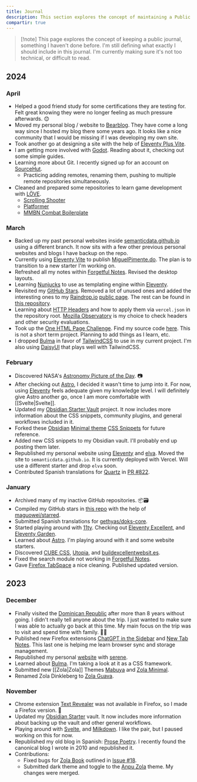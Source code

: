 ```yaml
---
title: Journal
description: This section explores the concept of maintaining a Public Journal.
compartir: true
---
```


> [!note] This page explores the concept of keeping a public journal, something I haven't done before. I'm still defining what exactly I should include in this journal. I'm currently making sure it's not too technical, or difficult to read.

## 2024

### April

- Helped a good friend study for some certifications they are testing for. Felt great knowing they were no longer feeling as much pressure afterwards. 😊
- Moved my personal blog / website to [Bearblog](https://bearblog.dev). They have come a long way since I hosted my blog there some years ago. It looks like a nice community that I would be missing if I was developing my own site.
- Took another go at designing a site with the help of [Eleventy Plus Vite](https://github.com/semanticdata/eleventy-plus-vite).
- I am getting more involved with [Godot](https://godotengine.org/). Reading about it, checking out some simple guides.
- Learning more about Git. I recently signed up for an account on [SourceHut](https://sr.ht).
  - Practicing adding remotes, renaming them, pushing to multiple remote repositories simultaneously.
- Cleaned and prepared some repositories to learn game development with [LÖVE](https://love2d.org/).
  - [Scrolling Shooter](https://github.com/semanticdata/love2d-scrolling-shooter)
  - [Platformer](https://github.com/semanticdata/love2d-tutorial-platformer)
  - [MMBN Combat Boilerplate](https://github.com/semanticdata/love2d-mmbn-combat-boilerplate)

### March

- Backed up my past personal websites inside [semanticdata.github.io](https://github.com/semanticdata/semanticdata.github.io) using a different branch. It now sits with a few other previous personal websites and blogs I have backup on the repo.
- Currently using [Eleventy Vite](https://github.com/matthiasott/eleventy-plus-vite) to publish [MiguelPimente.do](https://miguelpimentel.do). The plan is to transition to a new starter I'm working on.
- Refreshed all my notes within [Forgetful Notes](https://forgetfulnotes.com/). Revised the desktop layouts.
- Learning [Nunjucks](https://mozilla.github.io/nunjucks/) to use as templating engine within [Eleventy](https://www.11ty.dev/).
- Revisited my [GitHub Stars](https://github.com/semanticdata/github-stars). Removed a lot of unused ones and added the interesting ones to my [Raindrop.io](https://rindrop.io) [public page](https://raindrop.io/SemanticData). The rest can be found in [this repository](https://github.com/semanticdata/github-stars).
- Learning about [HTTP Headers](https://vercel.com/docs/edge-network/headers) and how to apply them via `vercel.json` in the repository root. [Mozilla Observatory](https://observatory.mozilla.org/) is my choice to check headers and other security evaluations.
- Took up the [One HTML Page Challenge](onehtmlpagechallenge.com). Find my source code [here](https://github.com/semanticdata/one-html-page-challenge). This is not a short term project. Planning to add things as I learn, etc.
- I dropped [Bulma](https://bulma.io/) in favor of [TailwindCSS](https://tailwindcss.com/) to use in my current project. I'm also using [DaisyUI](daisyui.com/) that plays well with TailwindCSS.

### February

- Discovered NASA's [Astronomy Picture of the Day](https://apod.nasa.gov/apod/). 📷
- After checking out [Astro](https://astro.build/), I decided it wasn't time to jump into it. For now, using [Eleventy](https://www.11ty.dev/) feels adequate given my knowledge level. I will definitely give Astro another go, once I am more comfortable with [[Svelte|Svelte]].
- Updated my [Obsidian Starter Vault](https://github.com/semanticdata/obsidian-starter-vault) project. It now includes more information about the CSS snippets, community plugins, and general workflows included in it.
- Forked these [Obsidian](https://obsidian.md) [Minimal theme](https://github.com/kepano/obsidian-minimal) [CSS Snippets](https://github.com/replete/obsidian-minimal-theme-css-snippets) for future reference.
- Added new CSS snippets to my Obsidian vault. I'll probably end up posting them later.
- Republished my personal website using [Eleventy](https://www.11ty.dev/) and [elva](https://github.com/scottsweb/elva). Moved the site to `semanticdata.github.io`. It is currently deployed with Vercel. Will use a different starter and drop `elva` soon.
- Contributed Spanish translations for [Quartz](https://github.com/jackyzha0/quartz) in [PR #822](https://github.com/jackyzha0/quartz/pull/822).

### January

- Archived many of my inactive GitHub repositories. 📦🗃
- Compiled my GitHub stars in [this repo](https://github.com/semanticdata/github-stars) with the help of [maguowei/starred](https://github.com/maguowei/starred).
- Submitted Spanish translations for [gethyas/doks-core](https://github.com/gethyas/doks-core).
- Started playing around with [11ty](https://www.11ty.dev/). Checking out [Eleventy Excellent](https://github.com/madrilene/eleventy-excellent), and [Eleventy Garden](https://github.com/binyamin/eleventy-garden).
- Learned about [Astro](https://astro.build/). I'm playing around with it and some website starters.
- Discovered [CUBE CSS](https://cube.fyi/), [Utopia](https://utopia.fyi/), and [buildexcellentwebsit.es](https://buildexcellentwebsit.es/).
- Fixed the search module not working in [Forgetful Notes](https://github.com/semanticdata/forgetful-notes).
- Gave [Firefox TabSpace](https://github.com/semanticdata/firefox-tabspace) a nice cleaning. Published updated version.

## 2023

### December

- Finally visited the [Dominican Republic](https://en.wikipedia.org/wiki/Dominican_Republic) after more than 8 years without going. I didn't really tell anyone about the trip. I just wanted to make sure I was able to actually go back at this time. My main focus on the trip was to visit and spend time with family. 💜🎄
- Published new Firefox extensions [ChatGPT in the Sidebar](https://github.com/semanticdata/firefox-chatgpt-in-sidebar) and [New Tab Notes](https://github.com/semanticdata/firefox-new-tab-notes). This last one is helping me learn browser sync and storage management.
- Republished my personal [website](https://github.com/semanticdata/semanticdata.github.io) with [serene](https://github.com/isunjn/serene).
- Learned about [Bulma](https://bulma.io/). I'm taking a look at it as a CSS framework.
- Submitted new [[Zola|Zola]] Themes [Mabuya](https://github.com/semanticdata/mabuya) and [Zola Minimal](https://github.com/semanticdata/zola-minimal).
- Renamed Zola Dinkleberg to [Zola Guava](https://github.com/semanticdata/zola-guava).

### November

- Chrome extension [Text Revealer](https://github.com/jamigibbs/text-revealer-chrome-extension) was not available in Firefox, so I made a Firefox version. 🔎
- Updated my [Obsidian Starter](https://github.com/semanticdata/obsidian-starter-vault) vault. It now includes more information about backing up the vault and other general workflows.
- Playing around with [Svelte](https://svelte.dev/), and [Milkdown](https://milkdown.dev/). I like the pair, but I paused working on this for now.
- Republished my old blog in Spanish: [Prose Poetry](https://github.com/semanticdata/prose-poetry). I recently found the canonical blog I wrote in 2010 and republished it.
- Contributions:
  - Fixed bugs for [Zola Book](https://github.com/getzola/book) outlined in [Issue #18](https://github.com/getzola/book/issues/18).
  - Submitted dark theme and toggle to the [Anpu Zola](https://github.com/zbrox/anpu-zola-theme) theme. My changes were merged.

